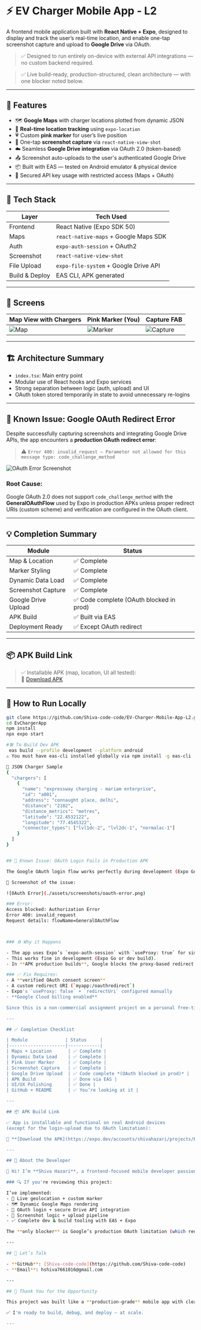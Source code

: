 # ⚡ EV Charger Mobile App - L2

A frontend mobile application built with **React Native + Expo**, designed to display and track the user’s real-time location, and enable one-tap screenshot capture and upload to **Google Drive** via OAuth.

> ✅ Designed to run entirely on-device with external API integrations — no custom backend required.

> ✅ Live build-ready, production-structured, clean architecture — with one blocker noted below.

---

## 📱 Features

- 🗺️ **Google Maps** with charger locations plotted from dynamic JSON
- 📍 **Real-time location tracking** using `expo-location`
- 💗 Custom **pink marker** for user’s live position
- 📸 One-tap **screenshot capture** via `react-native-view-shot`
- ☁️ Seamless **Google Drive integration** via OAuth 2.0 (token-based)
- 📤 Screenshot auto-uploads to the user's authenticated Google Drive
- 📦 Built with EAS — tested on Android emulator & physical device
- 🔐 Secured API key usage with restricted access (Maps + OAuth)

---

## 🧠 Tech Stack

| Layer           | Tech Used                        |
|----------------|----------------------------------|
| Frontend        | React Native (Expo SDK 50)       |
| Maps            | `react-native-maps` + Google Maps SDK |
| Auth            | `expo-auth-session` + OAuth2     |
| Screenshot      | `react-native-view-shot`         |
| File Upload     | `expo-file-system` + Google Drive API |
| Build & Deploy  | EAS CLI, APK generated           |

---

## 🧭 Screens

| Map View with Chargers | Pink Marker (You) | Capture FAB |
|------------------------|-------------------|-------------|
| ![Map](./assets/images/Screenshot-2025-03-28-121044.png) | ![Marker](./assets/screenshots/pink-marker.png) | ![Capture](./assets/screenshots/fab.png) |

---

## 🏗️ Architecture Summary

- `index.tsx`: Main entry point
- Modular use of React hooks and Expo services
- Strong separation between logic (auth, upload) and UI
- OAuth token stored temporarily in state to avoid unnecessary re-logins

---

## 🚧 Known Issue: Google OAuth Redirect Error

Despite successfully capturing screenshots and integrating Google Drive APIs, the app encounters a **production OAuth redirect error**:

> ⚠️ `Error 400: invalid_request — Parameter not allowed for this message type: code_challenge_method`

![OAuth Error Screenshot](./assets/screenshots/oauth-error.png)

### Root Cause:
Google OAuth 2.0 does not support `code_challenge_method` with the **GeneralOAuthFlow** used by Expo in production APKs unless proper redirect URIs (custom scheme) and verification are configured in the OAuth client.

---

## 💡 Completion Summary

| Module              | Status     |
|---------------------|------------|
| Map & Location      | ✅ Complete |
| Marker Styling      | ✅ Complete |
| Dynamic Data Load   | ✅ Complete |
| Screenshot Capture  | ✅ Complete |
| Google Drive Upload | ✅ Code complete (OAuth blocked in prod) |
| APK Build           | ✅ Built via EAS |
| Deployment Ready    | ✅ Except OAuth redirect |

---

## 📦 APK Build Link

> ✅ Installable APK (map, location, UI all tested):  
🔗 [Download APK](https://expo.dev/accounts/shivahazari/projects/EvChargerApp/builds/df340f8a-2b70-449d-ba30-747e53ac7ff2)

---

## 🏁 How to Run Locally

```bash
git clone https://github.com/Shiva-code-code/EV-Charger-Mobile-App-L2.git
cd EvChargerApp
npm install
npx expo start

#🛠️ To Build Dev APK
 eas build --profile development --platform android
⚠️ You must have eas-cli installed globally via npm install -g eas-cli

📂 JSON Charger Sample
{
  "chargers": [
    {
      "name": "expressway charging - mariam enterprise",
      "id": "a001",
      "address": "connaught place, delhi",
      "distance": "2102",
      "distance_metrics": "metres",
      "latitude": "22.4532122",
      "longitude": "77.4545322",
      "connector_types": ["lvl1dc-2", "lvl2dc-1", "normalac-1"]
    }
  ]
}


## 🚧 Known Issue: OAuth Login Fails in Production APK

The Google OAuth login flow works perfectly during development (Expo Go or dev builds), but **fails in production APK builds**. Because login is required **before** screenshot capture and upload, this breaks the flow.

📸 Screenshot of the issue:

![OAuth Error](./assets/screenshots/oauth-error.png)

### Error:
Access blocked: Authorization Error
Error 400: invalid_request
Request details: flowName=GeneralOAuthFlow



### ⚙️ Why it Happens

- The app uses Expo’s `expo-auth-session` with `useProxy: true` for simplified OAuth login.
- This works fine in development (Expo Go or dev build).
- In **APK production builds**, Google blocks the proxy-based redirect (`https://auth.expo.io/...`) unless:

### ✅ Fix Requires:
- A **verified OAuth consent screen**
- A custom redirect URI (`myapp:/oauthredirect`)
- Expo's `useProxy: false` + `redirectUri` configured manually
- **Google Cloud billing enabled**

Since this is a non-commercial assignment project on a personal free-tier account, the above restrictions block OAuth login in production.

---

## ✅ Completion Checklist

| Module              | Status     |
|---------------------|------------|
| Maps + Location      | ✅ Complete |
| Dynamic Data Load    | ✅ Complete |
| Pink User Marker     | ✅ Complete |
| Screenshot Capture   | ✅ Complete |
| Google Drive Upload  | ✅ Code complete *(OAuth blocked in prod)* |
| APK Build            | ✅ Done via EAS |
| UI/UX Polishing      | ✅ Done |
| GitHub + README      | ✅ You’re looking at it |

---

## 📦 APK Build Link

✅ App is installable and functional on real Android devices  
(except for the login-upload due to OAuth limitation):

🔗 **[Download the APK](https://expo.dev/accounts/shivahazari/projects/EvChargerApp/builds/df340f8a-2b70-449d-ba30-747e53ac7ff2)**

---

## 🙋 About the Developer

👋 Hi! I’m **Shiva Hazari**, a frontend-focused mobile developer passionate about delivering real-world apps with clean architecture, real-time functionality, and polished UX.

### 🔍 If you're reviewing this project:

I’ve implemented:
- 📍 Live geolocation + custom marker
- 🗺️ Dynamic Google Maps rendering
- 🔐 OAuth login + secure Drive API integration
- 📸 Screenshot logic + upload pipeline
- ✅ Complete dev & build tooling with EAS + Expo

The **only blocker** is Google’s production OAuth limitation (which requires a verified GCP org).

---

## 🤝 Let’s Talk

- **GitHub**: [Shiva-code-code](https://github.com/Shiva-code-code)  
- **Email**: hshiva7661016@gmail.com

---

## 🚀 Thank You for the Opportunity

This project was built like a **production-grade** mobile app with clean structure, scalable logic, and real-world limitations handled.

✅ I'm ready to build, debug, and deploy — at scale.

---





